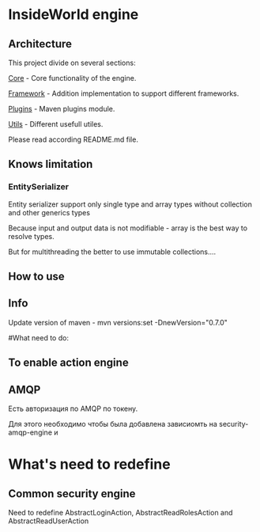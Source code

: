 # InsideWorld engine

## Architecture

This project divide on several sections:

[Core](./core/README.md) - Core functionality of the engine.

[Framework](./frameworks/README.md) - Addition implementation to support different frameworks.

[Plugins](./plugins/README.md) - Maven plugins module.

[Utils](./utils/README.md) - Different usefull utiles.

Please read according README.md file. 

## Knows limitation

### EntitySerializer
Entity serializer support only single type and array types without collection and other generics types

Because input and output data is not modifiable - array is the best way to resolve types.

But for multithreading the better to use immutable collections....



## How to use


## Info

Update version of maven - mvn versions:set -DnewVersion="0.7.0"



#What need to do:

## To enable action engine


## AMQP

Есть авторизация по AMQP по токену.

Для этого необходимо чтобы была добавлена зависиомть на security-amqp-engine и 


# What's need to redefine

## Common security engine

Need to redefine AbstractLoginAction, AbstractReadRolesAction and AbstractReadUserAction

